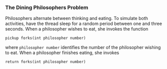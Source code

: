 ### The Dining Philosophers Problem

Philosophers alternate between thinking and eating.
To simulate both activities, have the thread sleep for a random period between
one and three seconds. When a philosopher wishes to eat, she invokes the
function

`pickup forks(int philosopher number)`

where `philosopher number` identifies the number of the philosopher wishing
to eat. When a philosopher finishes eating, she invokes

`return forks(int philosopher number)`

